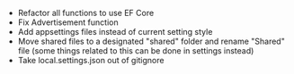 - Refactor all functions to use EF Core
- Fix Advertisement function
- Add appsettings files instead of current setting style
- Move shared files to a designated "shared" folder and rename "Shared" file (some things related to this can be done in settings instead)
- Take local.settings.json out of gitignore
